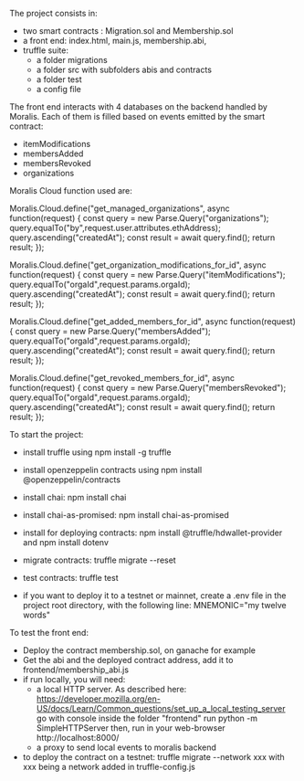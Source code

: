 The project consists in:

- two smart contracts : Migration.sol and Membership.sol
- a front end: index.html, main.js, membership.abi,
- truffle suite:
  - a folder migrations
  - a folder src with subfolders abis and contracts
  - a folder test
  - a config file

The front end interacts with 4 databases on the backend handled by Moralis. Each of them is filled based on events emitted by the smart contract:

- itemModifications
- membersAdded
- membersRevoked
- organizations

Moralis Cloud function used are:

Moralis.Cloud.define("get_managed_organizations", async function(request) {
const query = new Parse.Query("organizations");
query.equalTo("by",request.user.attributes.ethAddress);
query.ascending("createdAt");
const result = await query.find();
return result;
});

Moralis.Cloud.define("get_organization_modifications_for_id", async function(request) {
const query = new Parse.Query("itemModifications");
query.equalTo("orgaId",request.params.orgaId);
query.ascending("createdAt");
const result = await query.find();
return result;
});

Moralis.Cloud.define("get_added_members_for_id", async function(request) {
const query = new Parse.Query("membersAdded");
query.equalTo("orgaId",request.params.orgaId);
query.ascending("createdAt");
const result = await query.find();
return result;
});

Moralis.Cloud.define("get_revoked_members_for_id", async function(request) {
const query = new Parse.Query("membersRevoked");
query.equalTo("orgaId",request.params.orgaId);
query.ascending("createdAt");
const result = await query.find();
return result;
});

To start the project:

- install truffle using npm install -g truffle
- install openzeppelin contracts using npm install @openzeppelin/contracts
- install chai: npm install chai
- install chai-as-promised: npm install chai-as-promised
- install for deploying contracts: npm install @truffle/hdwallet-provider and npm install dotenv

- migrate contracts: truffle migrate --reset
- test contracts: truffle test
- if you want to deploy it to a testnet or mainnet, create a .env file in the project root directory, with the following line:
  MNEMONIC="my twelve words"

To test the front end:

- Deploy the contract membership.sol, on ganache for example
- Get the abi and the deployed contract address, add it to frontend/membership_abi.js
- if run locally, you will need:
  - a local HTTP server. As described here:
    https://developer.mozilla.org/en-US/docs/Learn/Common_questions/set_up_a_local_testing_server
    go with console inside the folder "frontend"
    run python -m SimpleHTTPServer
    then, run in your web-browser http://localhost:8000/
  - a proxy to send local events to moralis backend
- to deploy the contract on a testnet:
  truffle migrate --network xxx with xxx being a network added in truffle-config.js
